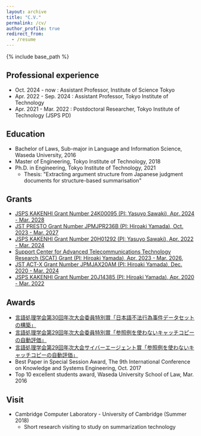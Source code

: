 ```yaml
---
layout: archive
title: "C.V."
permalink: /cv/
author_profile: true
redirect_from:
  - /resume
---
```


{% include base_path %}

## Professional experience
* Oct. 2024 - now       : Assistant Professor,  Institute of Science Tokyo
* Apr. 2022 - Sep. 2024 : Assistant Professor,  Tokyo Institute of Technology
* Apr. 2021 - Mar. 2022 : Postdoctoral Researcher, Tokyo Institute of Technology (JSPS PD)

## Education
* Bachelor of Laws, Sub-major in Language and Information Science, Waseda University, 2016
* Master of Engineering, Tokyo Institute of Technology, 2018
* Ph.D. in Engineering, Tokyo Institute of Technology, 2021
  * Thesis: "Extracting argument structure from Japanese judgment documents for structure-based summarisation"

## Grants
* [JSPS KAKENHI Grant Number 24K00095 (PI: Yasuyo Sawaki), Apr. 2024 - Mar. 2028](https://kaken.nii.ac.jp/ja/grant/KAKENHI-PROJECT-24K00095/)
* [JST PRESTO Grant Number JPMJPR236B (PI: Hiroaki Yamada), Oct. 2023 - Mar. 2027](https://projectdb.jst.go.jp/grant/JST-PROJECT-23826263/)
* [JSPS KAKENHI Grant Number 20H01292 (PI: Yasuyo Sawaki), Apr. 2022 - Mar. 2024](https://kaken.nii.ac.jp/grant/KAKENHI-PROJECT-20H01292/)
* [Support Center for Advanced Telecommunications Technology Research (SCAT) Grant (PI: Hiroaki Yamada), Apr. 2023 - Mar. 2026](https://www.scat.or.jp/cms/wp-content/uploads/2021/04/henkyuhijosei2023_6_10.pdf),
* [JST ACT-X Grant Number JPMJAX20AM (PI: Hiroaki Yamada), Dec. 2020 - Mar. 2024](https://projectdb.jst.go.jp/grant/JST-PROJECT-20348159/)
* [JSPS KAKENHI Grant Number 20J14385 (PI: Hiroaki Yamada), Apr. 2020 - Mar. 2022](https://kaken.nii.ac.jp/grant/KAKENHI-PROJECT-20J14385/)

## Awards
* [言語処理学会第30回年次大会委員特別賞「日本語不法行為事件データセットの構築」](https://www.anlp.jp/nlp2024/award.html#committee)
* [言語処理学会第29回年次大会委員特別賞「参照例を使わないキャッチコピーの自動評価」](https://www.anlp.jp/nlp2023/award.html#committee)
* [言語処理学会第29回年次大会サイバーエージェント賞「参照例を使わないキャッチコピーの自動評価」](https://www.anlp.jp/nlp2023/award.html#sponsor)
* Best Paper in Special Session Award, The 9th International Conference on Knowledge and Systems Engineering, Oct. 2017
* Top 10 excellent students award, Waseda University School of Law, Mar. 2016

## Visit
* Cambridge Computer Laboratory - University of Cambridge (Summer 2018)
  * Short research visiting to study on summarization technology


<!-- 
Talks
======
  <ul>{% for post in site.talks %}
    {% include archive-single-talk-cv.html %}
  {% endfor %}</ul>
  
Teaching
======
  <ul>{% for post in site.teaching %}
    {% include archive-single-cv.html %}
  {% endfor %}</ul>
  
Service and leadership
======
* Currently signed in to 43 different slack teams
-->
